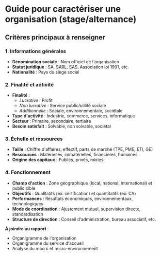 # Guide pour caractériser une organisation (stage/alternance)

## Critères principaux à renseigner

### 1. **Informations générales**
- **Dénomination sociale** : Nom officiel de l'organisation
- **Statut juridique** : SA, SARL, SAS, Association loi 1901, etc.
- **Nationalité** : Pays du siège social

### 2. **Finalité et activité**
- **Finalité** : 
  - *Lucrative* : Profit
  - *Non lucrative* : Service public/utilité sociale
  - *Additionnelle* : Sociale, environnementale, sociétale
- **Type d'activité** : Industrie, commerce, services, informatique
- **Secteur** : Primaire, secondaire, tertiaire
- **Besoin satisfait** : Solvable, non solvable, sociétal

### 3. **Échelle et ressources**
- **Taille** : Chiffre d'affaires, effectif, parts de marché (TPE, PME, ETI, GE)
- **Ressources** : Matérielles, immatérielles, financières, humaines
- **Origine des capitaux** : Publics, privés, mixtes

### 4. **Fonctionnement**
- **Champ d'action** : Zone géographique (local, national, international) et public cible
- **Objectifs** : Qualitatifs (ex: certification) et quantitatifs (ex: CA)
- **Performances** : Résultats économiques, environnementaux, technologiques
- **Mode de coordination** : Ajustement mutuel, supervision directe, standardisation
- **Structure de direction** : Conseil d'administration, bureau associatif, etc.



**À joindre au rapport** :
- Organigramme de l'organisation
- Organigramme du service d'accueil
- Analyse du macro et micro-environnement
